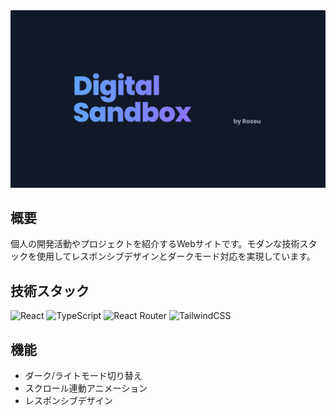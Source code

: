 <img src="./public/images/digitalsandbox.png" alt="Digital Sandbox" width="830">

## 概要

個人の開発活動やプロジェクトを紹介するWebサイトです。モダンな技術スタックを使用してレスポンシブデザインとダークモード対応を実現しています。

## 技術スタック

![React](https://img.shields.io/badge/React-19-61DAFB?style=flat&logo=react&logoColor=white)
![TypeScript](https://img.shields.io/badge/TypeScript-5.8-3178C6?style=flat&logo=typescript&logoColor=white)
![React Router](https://img.shields.io/badge/React%20Router-v7-CA4245?style=flat&logo=reactrouter&logoColor=white)
![TailwindCSS](https://img.shields.io/badge/TailwindCSS-v4-06B6D4?style=flat&logo=tailwindcss&logoColor=white)


## 機能

- ダーク/ライトモード切り替え
- スクロール連動アニメーション
- レスポンシブデザイン